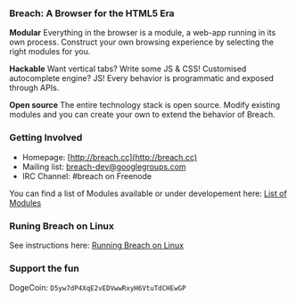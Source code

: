 ### Breach: A Browser for the HTML5 Era

**Modular** 
Everything in the browser is a module, a web-app running in its own process.
Construct your own browsing experience by selecting the right modules for you.

**Hackable**
Want vertical tabs? Write some JS & CSS! Customised autocomplete engine? JS!
Every behavior is programmatic and exposed through APIs.

**Open source**
The entire technology stack is open source.
Modify existing modules and you can create your own to extend the behavior of Breach.


### Getting Involved

- Homepage: [http://breach.cc](http://breach.cc)
- Mailing list: [breach-dev@googlegroups.com](https://groups.google.com/d/forum/breach-dev)
- IRC Channel: #breach on Freenode

You can find a list of Modules available or under developement here: [List of Modules](https://github.com/breach/breach_core/wiki/List-of-modules)

### Runing Breach on Linux

See instructions here: [Running Breach on Linux](https://github.com/breach/breach_core/wiki/Running-Breach-on-Linux)

### Support the fun


DogeCoin: `D5yw7dP4XqE2vEDVwwRxyH6VtuTdCHEwGP`

